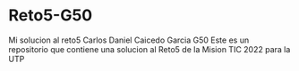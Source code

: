 # Reto5-G50
Mi solucion al reto5 Carlos Daniel Caicedo Garcia G50
Este es un repositorio que contiene una solucion al Reto5 de la Mision TIC 2022 para la UTP
